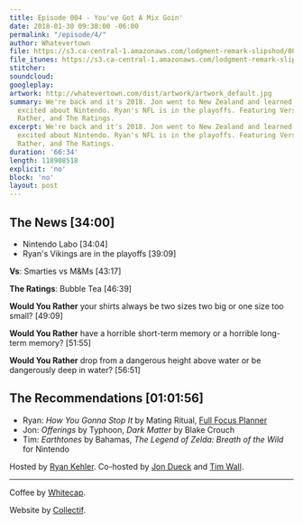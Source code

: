 ```yaml
---
title: Episode 004 - You've Got A Mix Goin'
date: 2018-01-30 09:38:00 -06:00
permalink: "/episode/4/"
author: Whatevertown
file: https://s3.ca-central-1.amazonaws.com/lodgment-remark-slipshod/004.mp3
file_itunes: https://s3.ca-central-1.amazonaws.com/lodgment-remark-slipshod/004.m4a
stitcher: 
soundcloud: 
googleplay: 
artwork: http://whatevertown.com/dist/artwork/artwork_default.jpg
summary: We're back and it's 2018. Jon went to New Zealand and learned to read. Tim's
  excited about Nintendo. Ryan's NFL is in the playoffs. Featuring Versus, Would You
  Rather, and The Ratings.
excerpt: We're back and it's 2018. Jon went to New Zealand and learned to read. Tim's
  excited about Nintendo. Ryan's NFL is in the playoffs. Featuring Versus, Would You
  Rather, and The Ratings.
duration: '66:34'
length: 118908518
explicit: 'no'
block: 'no'
layout: post
---
```


## The News [34:00]
- Nintendo Labo [34:04]
- Ryan's Vikings are in the playoffs [39:09]

**Vs**: Smarties vs M&Ms [43:17]

**The Ratings**: Bubble Tea [46:39]

**Would You Rather** your shirts always be two sizes two big or one size too small? [49:09]

**Would You Rather** have a horrible short-term memory or a horrible long-term memory? [51:55]

**Would You Rather** drop from a dangerous height above water or be dangerously deep in water? [56:51]

## The Recommendations [01:01:56]
- Ryan: *How You Gonna Stop It* by Mating Ritual, [Full Focus Planner](https://fullfocusplanner.com/)
- Jon: *Offerings* by Typhoon, *Dark Matter* by Blake Crouch
- Tim: *Earthtones* by Bahamas, *The Legend of Zelda: Breath of the Wild* for Nintendo

Hosted by [Ryan Kehler](https://twitter.com/ryankehler). Co-hosted by [Jon Dueck](https://twitter.com/jondueck) and [Tim Wall](https://twitter.com/timjosephwall).

---

Coffee by [Whitecap](http://drinkwhitecap.com/).

Website by [Collectif](http://collectif.co).

